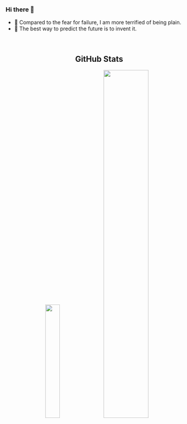 ### Hi there 👋

<!--
**Algo-Goer/Algo-Goer** is a ✨ _special_ ✨ repository because its `README.md` (this file) appears on your GitHub profile.

Here are some ideas to get you started:

-->

+ 🌱 Compared to the fear for failure, I am more terrified of being plain.
+ 🧚‍ The best way to predict the future is to invent it.
<br>
<h2 align="center"> GitHub Stats </h2>

<p align="center">
  <img width="28%" src="https://github-readme-stats.vercel.app/api/top-langs/?username=Algo-Goer&lshow_icons=true&theme=tokyonight" />
  <img width="49%" src="https://github-readme-stats.vercel.app/api?username=Algo-Goer&show_icons=true&theme=tokyonight" />
</p>
